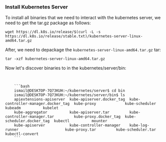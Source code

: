 ### Install Kubernetes Server
To install all binaries that we need to interact with the kubernetes server, we need to get the tar.gz package as follows:
```
wget https://dl.k8s.io/release/$(curl -L -s https://dl.k8s.io/release/stable.txt)/kubernetes-server-linux-amd64.tar.gz
```

After, we need to depackage the `kubernetes-server-linux-amd64.tar.gz` tar:
```
tar -xzf kubernetes-server-linux-amd64.tar.gz
```

Now let's discover binaries to in the kubernetes/server/bin:
```

```


<pre>
    <code>
    ```bash
    ismail@DESKTOP-7Q73KUH:~/kubernetes/server$ cd bin
    ismail@DESKTOP-7Q73KUH:~/kubernetes/server/bin$ ls
    apiextensions-apiserver  kube-apiserver.docker_tag  kube-controller-manager.docker_tag  kube-proxy             kube-scheduler             kubeadm          kubelet
    kube-aggregator          kube-apiserver.tar         kube-controller-manager.tar         kube-proxy.docker_tag  kube-scheduler.docker_tag  kubectl          mounter
    kube-apiserver           kube-controller-manager    kube-log-runner                     kube-proxy.tar         kube-scheduler.tar         kubectl-convert
    ```
    </code>
</pre>